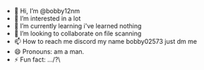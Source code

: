 - 👋 Hi, I’m @bobby12nm
- 👀 I’m interested in a lot
- 🌱 I’m currently learning i've learned nothing
- 💞️ I’m looking to collaborate on file scanning
- 📫 How to reach me discord my name bobby02573 just dm me 
- 😄 Pronouns: am a man.
- ⚡ Fun fact: .../?\

<!---
bobby12nm/bobby12nm is a ✨ special ✨ repository because its `README.md` (this file) appears on your GitHub profile.
You can click the Preview link to take a look at your changes.
--->
